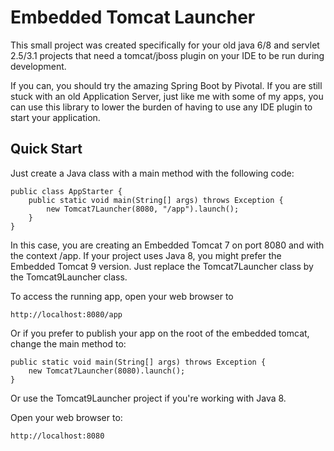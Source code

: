 # Embedded Tomcat Launcher

This small project was created specifically for your old java 6/8 and servlet 2.5/3.1
projects that need a tomcat/jboss plugin on your IDE to be run during development.

If you can, you should try the amazing Spring Boot by Pivotal. If you are still
stuck with an old Application Server, just like me with some of my apps, you can
use this library to lower the burden of having to use any IDE plugin to start your
application.

## Quick Start

Just  create a Java class with a main method with the following code:

    public class AppStarter {
        public static void main(String[] args) throws Exception {
            new Tomcat7Launcher(8080, "/app").launch();
        }
    }

In this case, you are creating an Embedded Tomcat 7 on port 8080 and with the 
context /app. If your project uses Java 8, you might prefer the Embedded Tomcat 9
version. Just replace the Tomcat7Launcher class by the Tomcat9Launcher class.

To access the running app, open your web browser to

    http://localhost:8080/app

Or if you prefer to publish your app on the root of the embedded tomcat, change
the main method to:

    public static void main(String[] args) throws Exception {
        new Tomcat7Launcher(8080).launch();
    }

Or use the Tomcat9Launcher project if you're working with Java 8.

Open your web browser to:

    http://localhost:8080